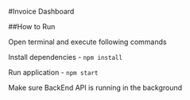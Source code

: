 #Invoice Dashboard


##How to Run

Open terminal and execute following commands

Install dependencies - `npm install`

Run application - `npm start`

Make sure BackEnd API is running in the background
